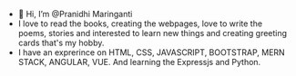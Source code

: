 - 👋 Hi, I’m @Pranidhi Maringanti
- I love to read the books, creating the webpages, love to write the poems, stories and interested to learn new things and creating greeting cards that's my hobby.
- I have an exprerince on HTML, CSS, JAVASCRIPT, BOOTSTRAP, MERN STACK, ANGULAR, VUE. And learning the Expressjs and Python.
<!---
Pranidhi2591/Pranidhi2591 is a ✨ special ✨ repository because its `README.md` (this file) appears on your GitHub profile.
You can click the Preview link to take a look at your changes.
--->
